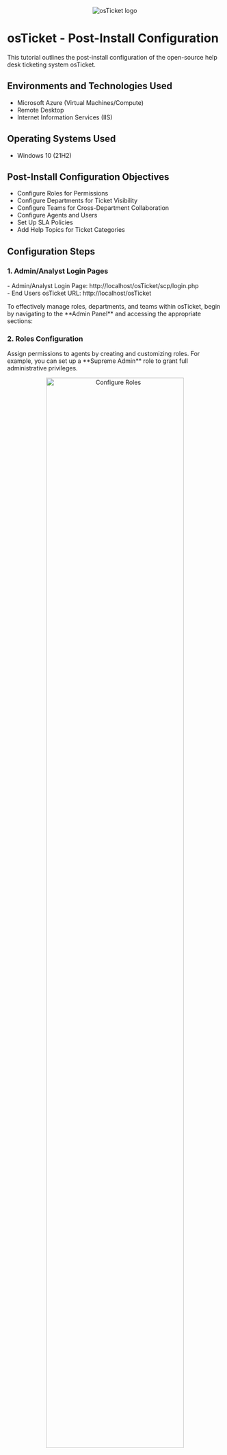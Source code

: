 <p align="center">
<img src="https://i.imgur.com/Clzj7Xs.png" alt="osTicket logo"/>
</p>

<h1>osTicket - Post-Install Configuration</h1>
This tutorial outlines the post-install configuration of the open-source help desk ticketing system osTicket.<br />


<h2>Environments and Technologies Used</h2>

- Microsoft Azure (Virtual Machines/Compute)
- Remote Desktop
- Internet Information Services (IIS)

<h2>Operating Systems Used</h2>

- Windows 10 (21H2)

<h2>Post-Install Configuration Objectives</h2>

- Configure Roles for Permissions
- Configure Departments for Ticket Visibility
- Configure Teams for Cross-Department Collaboration
- Configure Agents and Users
- Set Up SLA Policies
- Add Help Topics for Ticket Categories

<h2>Configuration Steps</h2>

<h3>1. Admin/Analyst Login Pages</h3>
<p>
- Admin/Analyst Login Page: http://localhost/osTicket/scp/login.php<br />
- End Users osTicket URL: http://localhost/osTicket
</p>
To effectively manage roles, departments, and teams within osTicket, begin by navigating to the **Admin Panel** and accessing the appropriate sections:

 <h3>2. Roles Configuration</h3>
   Assign permissions to agents by creating and customizing roles. For example, you can set up a **Supreme Admin** role to grant full administrative privileges.


<p align="center">
<img src="https://imgur.com/phaaMoF.png" alt="Configure Roles" height="80%" width="80%">
</p>

<h3>3. Configure Departments</h3>

 Departments Configuration</h3> 
   Organize ticket visibility and assignments by defining departments. Common examples include **SysAdmins** for IT management and **Support** for general customer inquiries.

<p align="center"> 
<img src="https://imgur.com/9Kt0A4Z.png" alt="osTicket Example Image" height="80%" width="80%">
</p>

<h3>4. Configure Teams</h3>
<p> 
   Enable cross-department collaboration by forming teams. For instance, you might create an **Online Banking** team to handle issues specific to digital banking operations.
</p>
<p align="center">
<img src="https://imgur.com/Bjw9gid.png" alt="osTicket Configuration Example" height="80%" width="80%">
</p>




<h3>5. Configure Agents</h3>
<p>
This image highlights the addition of new agents in the osTicket system, showcasing examples such as Jane, assigned to the SysAdmins department, and John, assigned to the Support department, ensuring proper role allocation within the help desk team.

</p>
<p align="center">
<img src="https://imgur.com/ie8HREh.png" alt="osTicket Agents Configuration" height="80%" width="80%">
</p>


<h3>7. Configure Users</h3>
<p>
This image highlights the addition of new users in the osTicket system. Examples include Karen and Ken, showcasing how end-users are added to the system for efficient ticket management and support operations.

</p>
<p align="center">
<img src="https://imgur.com/VSkR28Z.png" alt="osTicket User Configuration" height="80%" width="80%">
</p>


<h3>8. Configure SLA (Service Level Agreement)</h3>
<p>
This image highlights the configuration of SLA (Service Level Agreement) policies within the osTicket system. Examples include:
- **Sev-A:** Grace Period of 1 hour with a 24/7 schedule.
- **Sev-B:** Grace Period of 4 hours with a 24/7 schedule.
- **Sev-C:** Grace Period of 8 hours with a schedule limited to business hours.
These SLAs ensure timely ticket resolution based on priority and urgency.

</p>
<p align="center">
<img src="https://imgur.com/eaLXk2F.png" alt="osTicket Help Topics Configuration" height="80%" width="80%">
</p>


<h3>9. Configure Help Topics</h3>
<p>
This image highlights the configuration of Help Topics within the osTicket system. Examples include:
- **Business Critical Outage**
- **Personal Computer Issues**
- **Equipment Request**
- **Password Reset**
- **Other**

These Help Topics allow users to categorize their issues, ensuring tickets are directed to the appropriate departments for efficient resolution.

</p>
<p align="center">
<img src="https://imgur.com/YTo60KZ.png" alt="osTicket Image" height="80%" width="80%">
</p>

